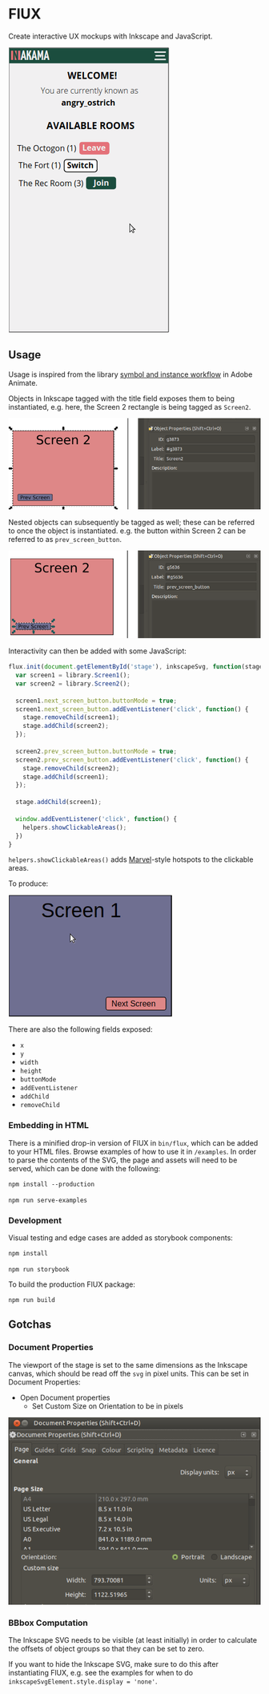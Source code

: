 # FlUX

Create interactive UX mockups with Inkscape and JavaScript.

![Preview](assets/nakama-mockup.gif)

## Usage

Usage is inspired from the library [symbol and instance workflow](https://helpx.adobe.com/uk/animate/using/symbol-instances.html) in Adobe Animate.

Objects in Inkscape tagged with the title field exposes them to being instantiated, e.g. here, the Screen 2 rectangle is being tagged as `Screen2`.

![Tagging with the title field](assets/object-tag.png)

Nested objects can subsequently be tagged as well; these can be referred to once the object is instantiated. e.g. the button within Screen 2 can be referred to as `prev_screen_button`.

![Previous Screen Button](assets/prev-screen-button.png)

Interactivity can then be added with some JavaScript:

```javascript
flux.init(document.getElementById('stage'), inkscapeSvg, function(stage, library, helpers) {
  var screen1 = library.Screen1();
  var screen2 = library.Screen2();
  
  screen1.next_screen_button.buttonMode = true;
  screen1.next_screen_button.addEventListener('click', function() {
    stage.removeChild(screen1);
    stage.addChild(screen2);
  });
  
  screen2.prev_screen_button.buttonMode = true;
  screen2.prev_screen_button.addEventListener('click', function() {
    stage.removeChild(screen2);
    stage.addChild(screen1);
  });
  
  stage.addChild(screen1);
  
  window.addEventListener('click', function() {
    helpers.showClickableAreas();
  })
}
```

`helpers.showClickableAreas()` adds [Marvel](https://marvelapp.com)-style hotspots to the clickable areas.

To produce:

![Simple Example](assets/simple-example.gif)

There are also the following fields exposed:

* `x`
* `y`
* `width`
* `height`
* `buttonMode`
* `addEventListener`
* `addChild`
* `removeChild`

### Embedding in HTML

There is a minified drop-in version of FlUX in `bin/flux`, which can be added to your HTML files. Browse examples of how to use it in `/examples`. In order to parse the contents of the SVG, the page and assets will need to be served, which can be done with the following:
    
    npm install --production

    npm run serve-examples

### Development

Visual testing and edge cases are added as storybook components:

    npm install
    
    npm run storybook
    
To build the production FlUX package:

    npm run build

## Gotchas

### Document Properties

The viewport of the stage is set to the same dimensions as the Inkscape canvas, which should be read off the `svg` in pixel units. This can be set in Document Properties:

* Open Document properties
    * Set Custom Size on Orientation to be in pixels
    
![Document Properties](assets/document-properties.png)

### BBbox Computation

The Inkscape SVG needs to be visible (at least initially) in order to calculate the offsets of object groups so that they can be set to zero.

If you want to hide the Inkscape SVG, make sure to do this after instantiating FlUX, e.g. see the examples for when to do `inkscapeSvgElement.style.display = 'none'`.
